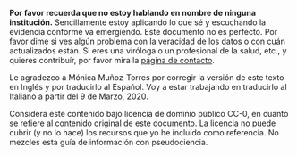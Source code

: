 **Por favor recuerda que no estoy hablando en nombre de ninguna institución.** Sencillamente estoy aplicando lo que sé y escuchando la evidencia conforme va emergiendo. Este documento no es perfecto. Por favor dime si ves algún problema con la veracidad de los datos o con cuán actualizados están. Si eres una viróloga o un profesional de la salud, etc., y quieres contribuír, por favor mira la [página de contacto](/contact/).
 
Le agradezco a Mónica Muñoz-Torres por corregir la versión de este texto en Inglés y por traducirlo al Español. Voy a estar trabajando en traducirlo al Italiano a partir del 9 de Marzo, 2020. 
 
Considera este contenido bajo licencia de dominio público CC-0, en cuanto se refiere al contenido original de este documento. La licencia no puede cubrir (y no lo hace) los recursos que yo he incluído como referencia. No mezcles esta guía de información con pseudociencia. 
